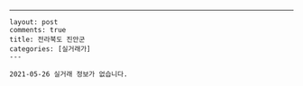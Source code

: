 ---
    layout: post
    comments: true
    title: 전라북도 진안군
    categories: [실거래가]
    ---

    2021-05-26 실거래 정보가 없습니다.

    